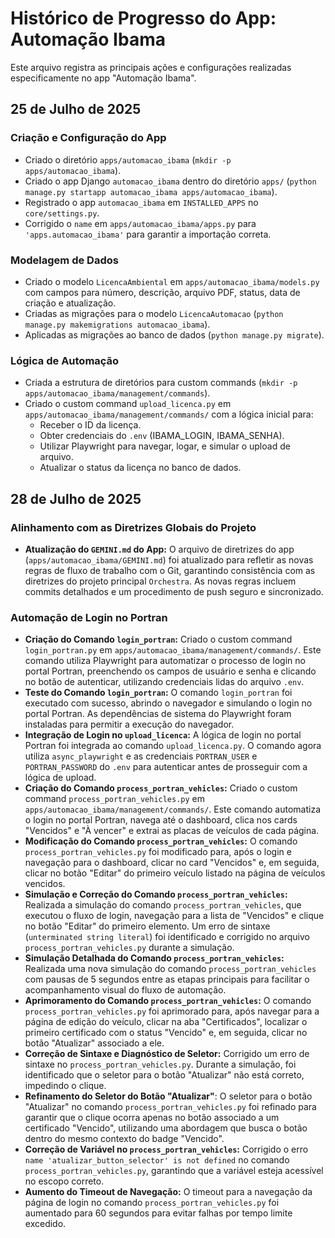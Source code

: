 # Histórico de Progresso do App: Automação Ibama

Este arquivo registra as principais ações e configurações realizadas especificamente no app "Automação Ibama".

## 25 de Julho de 2025

### Criação e Configuração do App
- Criado o diretório `apps/automacao_ibama` (`mkdir -p apps/automacao_ibama`).
- Criado o app Django `automacao_ibama` dentro do diretório `apps/` (`python manage.py startapp automacao_ibama apps/automacao_ibama`).
- Registrado o app `automacao_ibama` em `INSTALLED_APPS` no `core/settings.py`.
- Corrigido o `name` em `apps/automacao_ibama/apps.py` para `'apps.automacao_ibama'` para garantir a importação correta.

### Modelagem de Dados
- Criado o modelo `LicencaAmbiental` em `apps/automacao_ibama/models.py` com campos para número, descrição, arquivo PDF, status, data de criação e atualização.
- Criadas as migrações para o modelo `LicencaAutomacao` (`python manage.py makemigrations automacao_ibama`).
- Aplicadas as migrações ao banco de dados (`python manage.py migrate`).

### Lógica de Automação
- Criada a estrutura de diretórios para custom commands (`mkdir -p apps/automacao_ibama/management/commands`).
- Criado o custom command `upload_licenca.py` em `apps/automacao_ibama/management/commands/` com a lógica inicial para:
    - Receber o ID da licença.
    - Obter credenciais do `.env` (IBAMA_LOGIN, IBAMA_SENHA).
    - Utilizar Playwright para navegar, logar, e simular o upload de arquivo.
    - Atualizar o status da licença no banco de dados.

## 28 de Julho de 2025

### Alinhamento com as Diretrizes Globais do Projeto
- **Atualização do `GEMINI.md` do App:** O arquivo de diretrizes do app (`apps/automacao_ibama/GEMINI.md`) foi atualizado para refletir as novas regras de fluxo de trabalho com o Git, garantindo consistência com as diretrizes do projeto principal `Orchestra`. As novas regras incluem commits detalhados e um procedimento de push seguro e sincronizado.

### Automação de Login no Portran
- **Criação do Comando `login_portran`:** Criado o custom command `login_portran.py` em `apps/automacao_ibama/management/commands/`. Este comando utiliza Playwright para automatizar o processo de login no portal Portran, preenchendo os campos de usuário e senha e clicando no botão de autenticar, utilizando credenciais lidas do arquivo `.env`.
- **Teste do Comando `login_portran`:** O comando `login_portran` foi executado com sucesso, abrindo o navegador e simulando o login no portal Portran. As dependências de sistema do Playwright foram instaladas para permitir a execução do navegador.
- **Integração de Login no `upload_licenca`:** A lógica de login no portal Portran foi integrada ao comando `upload_licenca.py`. O comando agora utiliza `async_playwright` e as credenciais `PORTRAN_USER` e `PORTRAN_PASSWORD` do `.env` para autenticar antes de prosseguir com a lógica de upload.
- **Criação do Comando `process_portran_vehicles`:** Criado o custom command `process_portran_vehicles.py` em `apps/automacao_ibama/management/commands/`. Este comando automatiza o login no portal Portran, navega até o dashboard, clica nos cards "Vencidos" e "À vencer" e extrai as placas de veículos de cada página.
- **Modificação do Comando `process_portran_vehicles`:** O comando `process_portran_vehicles.py` foi modificado para, após o login e navegação para o dashboard, clicar no card "Vencidos" e, em seguida, clicar no botão "Editar" do primeiro veículo listado na página de veículos vencidos.
- **Simulação e Correção do Comando `process_portran_vehicles`:** Realizada a simulação do comando `process_portran_vehicles`, que executou o fluxo de login, navegação para a lista de "Vencidos" e clique no botão "Editar" do primeiro elemento. Um erro de sintaxe (`unterminated string literal`) foi identificado e corrigido no arquivo `process_portran_vehicles.py` durante a simulação.
- **Simulação Detalhada do Comando `process_portran_vehicles`:** Realizada uma nova simulação do comando `process_portran_vehicles` com pausas de 5 segundos entre as etapas principais para facilitar o acompanhamento visual do fluxo de automação.
- **Aprimoramento do Comando `process_portran_vehicles`:** O comando `process_portran_vehicles.py` foi aprimorado para, após navegar para a página de edição do veículo, clicar na aba "Certificados", localizar o primeiro certificado com o status "Vencido" e, em seguida, clicar no botão "Atualizar" associado a ele.
- **Correção de Sintaxe e Diagnóstico de Seletor:** Corrigido um erro de sintaxe no `process_portran_vehicles.py`. Durante a simulação, foi identificado que o seletor para o botão "Atualizar" não está correto, impedindo o clique.
- **Refinamento do Seletor do Botão "Atualizar"**: O seletor para o botão "Atualizar" no comando `process_portran_vehicles.py` foi refinado para garantir que o clique ocorra apenas no botão associado a um certificado "Vencido", utilizando uma abordagem que busca o botão dentro do mesmo contexto do badge "Vencido".
- **Correção de Variável no `process_portran_vehicles`:** Corrigido o erro `name 'atualizar_button_selector' is not defined` no comando `process_portran_vehicles.py`, garantindo que a variável esteja acessível no escopo correto.
- **Aumento do Timeout de Navegação:** O timeout para a navegação da página de login no comando `process_portran_vehicles.py` foi aumentado para 60 segundos para evitar falhas por tempo limite excedido.